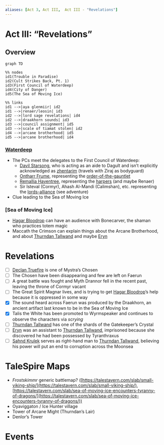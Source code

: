 ```yaml
---
aliases: [Act 3, Act III,  Act III - "Revelations"]
---
```

# Act III: “Revelations”
## Overview
```mermaid
graph TD

%% nodes
id1(Trouble in Paradise)
id2(Cult Strikes Back, Pt. 1)
id3(First Council of Waterdeep)
id4(City of Danger)
id5(The Sea of Moving Ice)

%% links
id1 -->|aya glenmiir| id2
id1 -->|renaer/leosin| id3
id2 -->|lord sage revelations| id4
id2 -->|draakhorn sounds| id3
id3 -->|council assignment| id5
id3 -->|scale of tiamat stolen| id2
id4 -->|arcane brotherhood| id5
id5 -->|arcane brotherhood| id4
```



### [Waterdeep](../adventures/first-council-of-waterdeep.md)

- The PCs meet the delegates to the First Council of Waterdeep:
    - [Davil Starsong](../../Characters%20%281%29/Davil%20Starsong/%21index.md), who is acting as an aide to Dagult and isn’t explicitly acknowledged as [zhentarim](../articles/factions/zhentarim.md) (travels with Ziraj as bodyguard)
    - [Ontharr Frume](../../Characters%20%281%29/Ontharr%20Frume.md), representing the [order-of-the-gauntlet](../articles/factions/order-of-the-gauntlet.md)
    - [Remallia Haventree](../../Characters%20%281%29/Remallia%20Haventree/%21index.md), representing the [harpers](../articles/factions/harpers.md) (and maybe Renaer)
    - Sir Isteval (Cormyr), Ahash Al-Mandi (Calimshan), etc. representing the [lords-alliance](../articles/factions/lords-alliance.md) (see adventure)
- Clue leading to the Sea of Moving Ice

### [Sea of Moving Ice]

- [Hagar Bloodrop](../../Characters%20%281%29/Hagar%20Bloodrop/%21index.md) can have an audience with Bonecarver, the shaman who practices totem magic
- Maccath the Crimson can explain things about the Arcane Brotherhood, and about [Thurndan Tallwand](../../Characters%20%281%29/Thurndan%20Tallwand/%21index.md) and maybe [Eryn](../../Characters%20%281%29/Eryn/%21index.md)

# Revelations

- [ ] [Declan Truefire](../../Characters%20%281%29/Declan%20Truefire/%21index.md) is one of Mystra’s Chosen
- [ ] The Chosen have been disappearing and few are left on Faerun
- [ ] A great battle was fought and Myth Drannor fell in the recent past, leaving the throne of Cormyr vacant
- [ ] The Great Spirit Magnar lives, and is trying to get [Hagar Bloodrop](../../Characters%20%281%29/Hagar%20Bloodrop/%21index.md)’s help because it is oppressed in some way
- [x] The sound heard across Faerun was produced by the Draakhorn, an ancient artifact last known to be in the Sea of Moving Ice
- [x] Talis the White has been promoted to Wyrmspeaker and continues to observe the characters via *scrying*
- [ ] [Thurndan Tallwand](../../Characters%20%281%29/Thurndan%20Tallwand/%21index.md) has one of the shards of the Gatekeeper’s Crystal
- [ ] [Eryn](../../Characters%20%281%29/Eryn/%21index.md) was an assistant to [Thurndan Tallwand](../../Characters%20%281%29/Thurndan%20Tallwand/%21index.md), imprisoned because she discovered he had been possessed by Tyranthraxus
- [ ] [Sahnd Krulek](../../Characters%20%281%29/Sahnd%20Krulek/%21index.md) serves as right-hand man to [Thurndan Tallwand](../../Characters%20%281%29/Thurndan%20Tallwand/%21index.md), believing his power will put an end to corruption across the Moonsea

# TaleSpire Maps

- *Frostskimmr* generic battlemap? ([https://talestavern.com/slab/small-viking-ship/](https://talestavern.com/slab/small-viking-ship/), [https://talestavern.com/slab/sea-of-moving-ice-encounters-tyranny-of-dragons/](https://talestavern.com/slab/sea-of-moving-ice-encounters-tyranny-of-dragons/))
- Oyaviggaton / Ice Hunter village
- Tower of Arcane Might (Thurndan’s Lair)
- Denlor’s Tower

# Events
